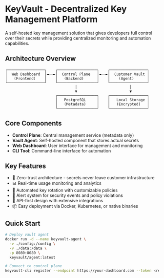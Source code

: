 # KeyVault - Decentralized Key Management Platform

A self-hosted key management solution that gives developers full control over their secrets while providing centralized monitoring and automation capabilities.

## Architecture Overview

```
┌─────────────────┐    ┌──────────────────┐    ┌─────────────────┐
│  Web Dashboard  │◄──►│  Control Plane   │◄──►│  Customer Vault │
│   (Frontend)    │    │   (Backend)      │    │    (Agent)      │
└─────────────────┘    └──────────────────┘    └─────────────────┘
                                │                        │
                                ▼                        ▼
                       ┌──────────────────┐    ┌─────────────────┐
                       │   PostgreSQL     │    │   Local Storage │
                       │   (Metadata)     │    │   (Encrypted)   │
                       └──────────────────┘    └─────────────────┘
```

## Core Components

- **Control Plane**: Central management service (metadata only)
- **Vault Agent**: Self-hosted component that stores actual secrets
- **Web Dashboard**: User interface for management and monitoring
- **CLI Tool**: Command-line interface for automation

## Key Features

- 🔐 Zero-trust architecture - secrets never leave customer infrastructure
- 📊 Real-time usage monitoring and analytics
- 🔄 Automated key rotation with customizable policies
- 🚨 Alert system for security events and policy violations
- 🔌 API-first design with extensive integrations
- 📦 Easy deployment via Docker, Kubernetes, or native binaries

## Quick Start

```bash
# Deploy vault agent
docker run -d --name keyvault-agent \
  -v ./config:/config \
  -v ./data:/data \
  -p 8080:8080 \
  keyvault/agent:latest

# Connect to control plane
keyvault-cli register --endpoint https://your-dashboard.com --token <registration-token>
```